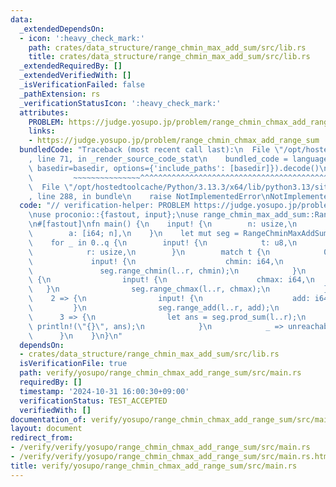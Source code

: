 ```yaml
---
data:
  _extendedDependsOn:
  - icon: ':heavy_check_mark:'
    path: crates/data_structure/range_chmin_max_add_sum/src/lib.rs
    title: crates/data_structure/range_chmin_max_add_sum/src/lib.rs
  _extendedRequiredBy: []
  _extendedVerifiedWith: []
  _isVerificationFailed: false
  _pathExtension: rs
  _verificationStatusIcon: ':heavy_check_mark:'
  attributes:
    PROBLEM: https://judge.yosupo.jp/problem/range_chmin_chmax_add_range_sum
    links:
    - https://judge.yosupo.jp/problem/range_chmin_chmax_add_range_sum
  bundledCode: "Traceback (most recent call last):\n  File \"/opt/hostedtoolcache/Python/3.13.3/x64/lib/python3.13/site-packages/onlinejudge_verify/documentation/build.py\"\
    , line 71, in _render_source_code_stat\n    bundled_code = language.bundle(stat.path,\
    \ basedir=basedir, options={'include_paths': [basedir]}).decode()\n          \
    \         ~~~~~~~~~~~~~~~^^^^^^^^^^^^^^^^^^^^^^^^^^^^^^^^^^^^^^^^^^^^^^^^^^^^^^^^^^^^^^^^^^\n\
    \  File \"/opt/hostedtoolcache/Python/3.13.3/x64/lib/python3.13/site-packages/onlinejudge_verify/languages/rust.py\"\
    , line 288, in bundle\n    raise NotImplementedError\nNotImplementedError\n"
  code: "// verification-helper: PROBLEM https://judge.yosupo.jp/problem/range_chmin_chmax_add_range_sum\n\
    \nuse proconio::{fastout, input};\nuse range_chmin_max_add_sum::RangeChminMaxAddSum;\n\
    \n#[fastout]\nfn main() {\n    input! {\n        n: usize,\n        q: usize,\n\
    \        a: [i64; n],\n    }\n    let mut seg = RangeChminMaxAddSum::from(a);\n\
    \    for _ in 0..q {\n        input! {\n            t: u8,\n            l: usize,\n\
    \            r: usize,\n        }\n        match t {\n            0 => {\n   \
    \             input! {\n                    chmin: i64,\n                }\n \
    \               seg.range_chmin(l..r, chmin);\n            }\n            1 =>\
    \ {\n                input! {\n                    chmax: i64,\n             \
    \   }\n                seg.range_chmax(l..r, chmax);\n            }\n        \
    \    2 => {\n                input! {\n                    add: i64,\n       \
    \         }\n                seg.range_add(l..r, add);\n            }\n      \
    \      3 => {\n                let ans = seg.prod_sum(l..r);\n               \
    \ println!(\"{}\", ans);\n            }\n            _ => unreachable!(),\n  \
    \      }\n    }\n}\n"
  dependsOn:
  - crates/data_structure/range_chmin_max_add_sum/src/lib.rs
  isVerificationFile: true
  path: verify/yosupo/range_chmin_chmax_add_range_sum/src/main.rs
  requiredBy: []
  timestamp: '2024-10-31 16:00:30+09:00'
  verificationStatus: TEST_ACCEPTED
  verifiedWith: []
documentation_of: verify/yosupo/range_chmin_chmax_add_range_sum/src/main.rs
layout: document
redirect_from:
- /verify/verify/yosupo/range_chmin_chmax_add_range_sum/src/main.rs
- /verify/verify/yosupo/range_chmin_chmax_add_range_sum/src/main.rs.html
title: verify/yosupo/range_chmin_chmax_add_range_sum/src/main.rs
---
```

